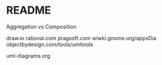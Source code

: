 # README

Aggregation vs Composition

draw.io rational.com pragsoft.com wiwki.gnome.org/appsDia objectbydesign.com/tools/umltools

uml-diagrams.org

